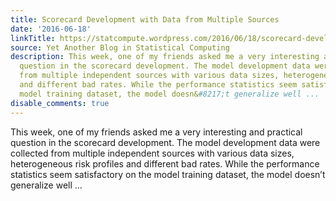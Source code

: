 ```yaml
---
title: Scorecard Development with Data from Multiple Sources
date: '2016-06-18'
linkTitle: https://statcompute.wordpress.com/2016/06/18/scorecard-development-with-data-from-multiple-sources/
source: Yet Another Blog in Statistical Computing
description: This week, one of my friends asked me a very interesting and practical
  question in the scorecard development. The model development data were collected
  from multiple independent sources with various data sizes, heterogeneous risk profiles
  and different bad rates. While the performance statistics seem satisfactory on the
  model training dataset, the model doesn&#8217;t generalize well ...
disable_comments: true
---
```

This week, one of my friends asked me a very interesting and practical question in the scorecard development. The model development data were collected from multiple independent sources with various data sizes, heterogeneous risk profiles and different bad rates. While the performance statistics seem satisfactory on the model training dataset, the model doesn&#8217;t generalize well ...